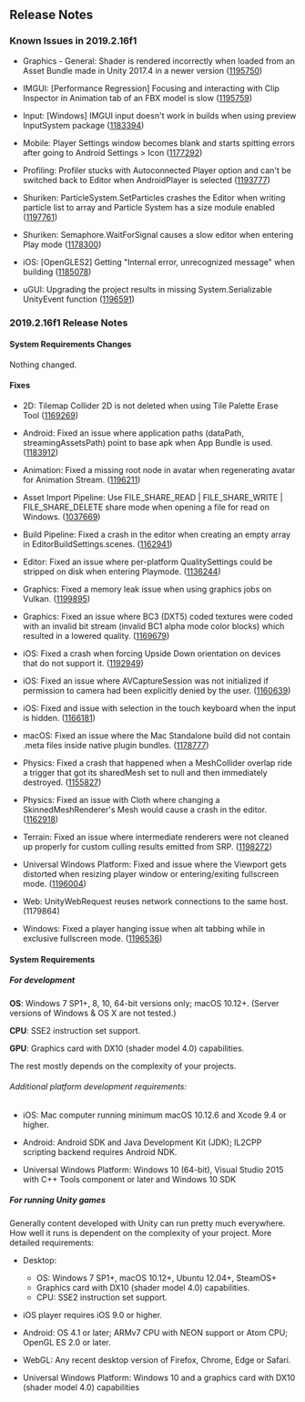 ## Release Notes

### Known Issues in 2019.2.16f1

-   Graphics - General: Shader is rendered incorrectly when loaded from an Asset Bundle made in Unity 2017.4 in a newer version ([1195750](https://issuetracker.unity3d.com/issues/shader-is-rendered-incorrectly-when-loaded-from-an-asset-bundle-made-in-unity-2017-dot-4-in-a-newer-version))

-   IMGUI: \[Performance Regression\] Focusing and interacting with Clip Inspector in Animation tab of an FBX model is slow ([1195759](https://issuetracker.unity3d.com/issues/performance-regression-when-focusing-and-interacting-with-clip-inspector-in-animation-tab-of-an-fbx-model))

-   Input: \[Windows\] IMGUI input doesn\'t work in builds when using preview InputSystem package ([1183394](https://issuetracker.unity3d.com/issues/imgui-input-doesnt-work-in-builds-when-using-preview-inputsystem-package))

-   Mobile: Player Settings window becomes blank and starts spitting errors after going to Android Settings \> Icon ([1177292](https://issuetracker.unity3d.com/issues/player-settings-window-becomes-blank-and-starts-spitting-errors-after-going-to-android-settings-icon))

-   Profiling: Profiler stucks with Autoconnected Player option and can\'t be switched back to Editor when AndroidPlayer is selected ([1193777](https://issuetracker.unity3d.com/issues/profiler-stucks-with-autoconnected-player-option-and-cant-be-switched-back-to-editor-when-androidplayer-is-selected))

-   Shuriken: ParticleSystem.SetParticles crashes the Editor when writing particle list to array and Particle System has a size module enabled ([1197761](https://issuetracker.unity3d.com/issues/particlesystem-dot-setparticles-crashes-the-editor-when-writing-particle-list-to-array-and-particle-system-has-a-size-module-enabled))

-   Shuriken: Semaphore.WaitForSignal causes a slow editor when entering Play mode ([1178300](https://issuetracker.unity3d.com/issues/semaphore-dot-waitforsignal-causes-a-slow-editor-when-entering-play-mode))

-   iOS: \[OpenGLES2\] Getting \"Internal error, unrecognized message\" when building ([1185078](https://issuetracker.unity3d.com/issues/ios))

-   uGUI: Upgrading the project results in missing System.Serializable UnityEvent function ([1196591](https://issuetracker.unity3d.com/issues/upgrading-the-project-results-in-missing-system-dot-serializable-unityevent-function))

### 2019.2.16f1 Release Notes

#### System Requirements Changes

Nothing changed.

#### Fixes

-   2D: Tilemap Collider 2D is not deleted when using Tile Palette Erase Tool ([1169269](https://issuetracker.unity3d.com/issues/tilemap-collider-2d-exists-when-tiles-are-being-deleted))

-   Android: Fixed an issue where application paths (dataPath, streamingAssetsPath) point to base apk when App Bundle is used. ([1183912](https://issuetracker.unity3d.com/issues/android-application-dot-streamingassetspath-points-to-a-wrong-directory-on-projects-built-as-aabs))

-   Animation: Fixed a missing root node in avatar when regenerating avatar for Animation Stream. ([1196211](https://issuetracker.unity3d.com/issues/animation-stream-root-curves-are-evaluated-twice-on-character-using-animation-c-number-jobs-when-looptime-is-set-to-false))

-   Asset Import Pipeline: Use FILE_SHARE_READ \| FILE_SHARE_WRITE \| FILE_SHARE_DELETE share mode when opening a file for read on Windows. ([1037669](https://issuetracker.unity3d.com/issues/temp-files-generated-by-excel-or-similair-applications-fail-to-be-read-and-imported))

-   Build Pipeline: Fixed a crash in the editor when creating an empty array in EditorBuildSettings.scenes. ([1162941](https://issuetracker.unity3d.com/issues/trying-to-create-an-empty-array-in-editorbuildsettings-dot-scenes-crashes-the-editor))

-   Editor: Fixed an issue where per-platform QualitySettings could be stripped on disk when entering Playmode. ([1136244](https://issuetracker.unity3d.com/issues/default-quality-settings-are-deleted-after-creating-a-scriptable-object-in-initializeonload-class-then-entering-a-play-mode))

-   Graphics: Fixed a memory leak issue when using graphics jobs on Vulkan. ([1199895](https://issuetracker.unity3d.com/issues/native-graphics-jobs-memory-leak))

-   Graphics: Fixed an issue where BC3 (DXT5) coded textures were coded with an invalid bit stream (invalid BC1 alpha mode color blocks) which resulted in a lowered quality. ([1169679](https://issuetracker.unity3d.com/issues/some-normal-maps-has-ripple-effect-and-appears-to-be-lower-in-quality-when-using-default-compression-settings))

-   iOS: Fixed a crash when forcing Upside Down orientation on devices that do not support it. ([1192949](https://issuetracker.unity3d.com/issues/ios-build-crashes-when-orientation-is-set-to-portrait-upside-down-on-devices-without-home-button))

-   iOS: Fixed an issue where AVCaptureSession was not initialized if permission to camera had been explicitly denied by the user. ([1160639](https://issuetracker.unity3d.com/issues/the-app-crashes-and-throws-an-nsinvalidargumentexception-when-accessing-webcamtexture-dot-devices-and-permission-has-been-denied))

-   iOS: Fixed and issue with selection in the touch keyboard when the input is hidden. ([1166181](https://issuetracker.unity3d.com/issues/ios-tmp-unable-to-delete-whole-text-from-input-field-with-one-click-even-though-whole-text-is-shown-as-selected))

-   macOS: Fixed an issue where the Mac Standalone build did not contain .meta files inside native plugin bundles. ([1178777](https://issuetracker.unity3d.com/issues/macos-standalone-build-contains-meta-files-inside-native-plugin-bundles))

-   Physics: Fixed a crash that happened when a MeshCollider overlap ride a trigger that got its sharedMesh set to null and then immediately destroyed. ([1155827](https://issuetracker.unity3d.com/issues/crash-on-physicsscene-processtriggerenterexits-when-splitting-meshes-that-also-exit-a-trigger-with-ontriggerexit))

-   Physics: Fixed an issue with Cloth where changing a SkinnedMeshRenderer\'s Mesh would cause a crash in the editor. ([1162918](https://issuetracker.unity3d.com/issues/crash-on-block-remove-when-changing-mesh-to-plane-in-skinned-mesh-renderer-while-cloth-component-attached))

-   Terrain: Fixed an issue where intermediate renderers were not cleaned up properly for custom culling results emitted from SRP. ([1198272](https://issuetracker.unity3d.com/issues/hdrp-planar-reflection-probe-on-terrain-causes-a-crash))

-   Universal Windows Platform: Fixed and issue where the Viewport gets distorted when resizing player window or entering/exiting fullscreen mode. ([1196004](https://issuetracker.unity3d.com/issues/uwp-going-from-fullscreen-to-windowed-mode-no-longer-rescales-app-correctly))

-   Web: UnityWebRequest reuses network connections to the same host. (1179864)

-   Windows: Fixed a player hanging issue when alt tabbing while in exclusive fullscreen mode. ([1196536](https://issuetracker.unity3d.com/issues/player-freezes-when-alt-plus-tabing-if-player-is-running-in-the-background-and-is-in-exclusive-fullscreen-mode))

#### System Requirements

##### For development

**OS**: Windows 7 SP1+, 8, 10, 64-bit versions only; macOS 10.12+. (Server versions of Windows & OS X are not tested.)

**CPU**: SSE2 instruction set support.

**GPU**: Graphics card with DX10 (shader model 4.0) capabilities.

The rest mostly depends on the complexity of your projects.

###### Additional platform development requirements:

-   iOS: Mac computer running minimum macOS 10.12.6 and Xcode 9.4 or higher.

-   Android: Android SDK and Java Development Kit (JDK); IL2CPP scripting backend requires Android NDK.

-   Universal Windows Platform: Windows 10 (64-bit), Visual Studio 2015 with C++ Tools component or later and Windows 10 SDK

##### For running Unity games

Generally content developed with Unity can run pretty much everywhere. How well it runs is dependent on the complexity of your project. More detailed requirements:

-   Desktop:

    -   OS: Windows 7 SP1+, macOS 10.12+, Ubuntu 12.04+, SteamOS+
    -   Graphics card with DX10 (shader model 4.0) capabilities.
    -   CPU: SSE2 instruction set support.

-   iOS player requires iOS 9.0 or higher.

-   Android: OS 4.1 or later; ARMv7 CPU with NEON support or Atom CPU; OpenGL ES 2.0 or later.

-   WebGL: Any recent desktop version of Firefox, Chrome, Edge or Safari.

-   Universal Windows Platform: Windows 10 and a graphics card with DX10 (shader model 4.0) capabilities
